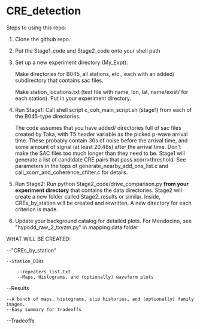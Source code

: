 # CRE_detection

Steps to using this repo:
1. Clone the github repo. 
2. Put the Stage1_code and Stage2_code onto your shell path

3. Set up a new experiment directory (My_Expt):

    Make directories for B045, all stations, etc., each with an added/ subdirectory that contains sac files. 

    Make station_locations.txt (text file with name, lon, lat, name/exist/ for each station). Put in your experiment directory.

4. Run Stage1: 
    Call shell script c_coh_main_script.sh (stage1) from each of the B045-type directories. 
    
    The code assumes that you have added/ directories full of sac files created by Taka, with T5 header variable as the picked p-wave arrival time. 
These probably contain 30s of noise before the arrival time, and some amount of signal (at least 20.48s) after the arrival time. 
Don't make the SAC files too much longer than they need to be. 
Stage1 will generate a list of candidate CRE pairs that pass xcorr>threshold. 
See parameters in the tops of generate_nearby_add_ons_list.c and call_xcorr_and_coherence_cfilter.c for details. 


5. Run Stage2: 
Run python Stage2_code/drive_comparison.py **from your experiment directory** that contains the data directories. Stage2 will create a new folder called Stage2_results or similar. Inside, CREs_by_station will be created and rewritten. 
A new directory for each criterion is made. 

6. Update your background catalog for detailed plots.  For Mendocino, see "hypodd_raw_2_txyzm.py" in mapping data folder 


WHAT WILL BE CREATED: 

--"CREs_by_station"

    --Station_DIRs

        --repeaters_list.txt
        --Maps, Histograms, and (optionally) waveform plots
	
--Results

    --A bunch of maps, histograms, slip histories, and (optionally) family images. 
    --Easy summary for tradeoffs
    
--Tradeoffs
